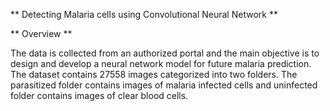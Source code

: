 ** Detecting Malaria cells using Convolutional Neural Network **

** Overview **

The data is collected from an authorized portal and the main objective is to design and develop a neural network model for future malaria prediction. The dataset contains 27558 images categorized into two folders. The parasitized folder contains images of malaria infected cells and uninfected folder contains images of clear blood cells.

